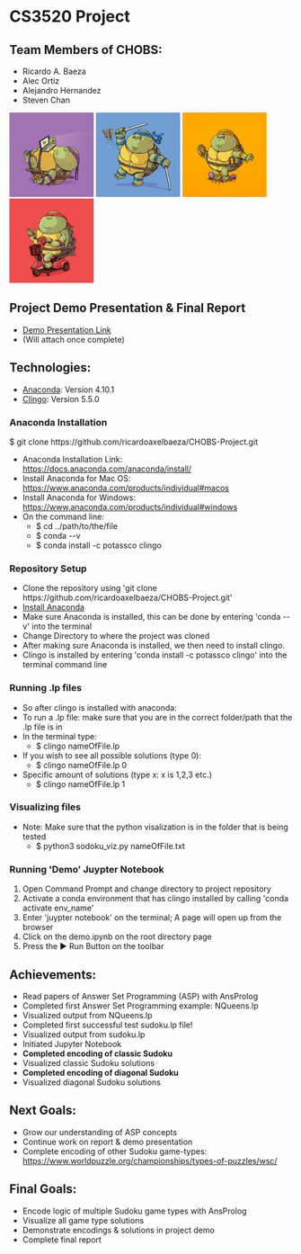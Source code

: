 # CS3520 Project
## Team Members of CHOBS:
* Ricardo A. Baeza
* Alec Ortiz
* Alejandro Hernandez
* Steven Chan

<img src = "images/72dpi-Chunkies_Donnie.jpg" width ="150" /> <img src = "images/72dpi-Chunkies_Leo.jpg" width ="150" /> <img src = "images/72dpi-Chunkies_Michel.jpg" width ="150" /> <img src = "images/72dpi-Chunkies_Raph.jpg" width ="150" />

## Project Demo Presentation & Final Report
* [Demo Presentation Link](https://docs.google.com/presentation/d/1aH7-OurzBJG9XKK3rnm6s1v3DNCxw9iQLi9YTq0D78U/edit?usp=sharing)
* (Will attach once complete)

## Technologies:
* [Anaconda](https://www.anaconda.com): Version 4.10.1
* [Clingo](https://potassco.org/clingo/): Version 5.5.0

### Anaconda Installation
$ git clone https[]()://github.com/ricardoaxelbaeza/CHOBS-Project.git
* Anaconda Installation Link: https://docs.anaconda.com/anaconda/install/
* Install Anaconda for Mac OS: https://www.anaconda.com/products/individual#macos
* Install Anaconda for Windows: https://www.anaconda.com/products/individual#windows
* On the command line:
  * $ cd ../path/to/the/file
  * $ conda --v
  * $ conda install -c potassco clingo

### Repository Setup
* Clone the repository using 'git clone https<nolink>://github.com/ricardoaxelbaeza/CHOBS-Project.git'
* [Install Anaconda](https://docs.anaconda.com/anaconda/install/)
* Make sure Anaconda is installed, this can be done by entering 'conda --v' into the terminal
* Change Directory to where the project was cloned
* After making sure Anaconda is installed, we then need to install clingo. 
* Clingo is installed by entering 'conda install -c potassco clingo' into the terminal command line

### Running .lp files
* So after clingo is installed with anaconda:
* To run a .lp file: make sure that you are in the correct folder/path that the .lp file is in
* In the terminal type: 
  * $ clingo nameOfFile.lp
* If you wish to see all possible solutions (type 0): 
  * $ clingo nameOfFile.lp 0
* Specific amount of solutions (type x: x is 1,2,3 etc.)
  * $ clingo nameOfFile.lp 1

### Visualizing files
* Note: Make sure that the python visalization is in the folder that is being tested
  * $ python3 sodoku_viz.py nameOfFile.txt

### Running 'Demo' Juypter Notebook
1. Open Command Prompt and change directory to project repository
2. Activate a conda environment that has clingo installed by calling 'conda activate env_name'
3. Enter 'juypter notebook' on the terminal; A page will open up from the browser
4. Click on the demo.ipynb on the root directory page
5. Press the ▶ Run Button on the toolbar

## Achievements:
* Read papers of Answer Set Programming (ASP) with AnsProlog
* Completed first Answer Set Programming example: NQueens.lp
* Visualized output from NQueens.lp
* Completed first successful test sudoku.lp file!
* Visualized output from sudoku.lp
* Initiated Jupyter Notebook
* **Completed encoding of classic Sudoku**
* Visualized classic Sudoku solutions
* **Completed encoding of diagonal Sudoku**
* Visualized diagonal Sudoku solutions
 
## Next Goals:
* Grow our understanding of ASP concepts
* Continue work on report & demo presentation
* Complete encoding of other Sudoku game-types: https://www.worldpuzzle.org/championships/types-of-puzzles/wsc/

## Final Goals:
* Encode logic of multiple Sudoku game types with AnsProlog
* Visualize all game type solutions
* Demonstrate encodings & solutions in project demo
* Complete final report
